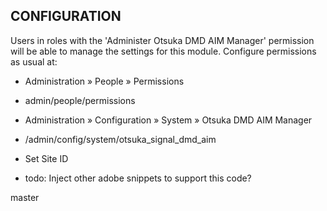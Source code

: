 CONFIGURATION
-------------

Users in roles with the 'Administer Otsuka DMD AIM Manager' permission will be able
to manage the settings for this module. Configure permissions as usual at:

 * Administration » People » Permissions
 * admin/people/permissions

 * Administration » Configuration » System » Otsuka DMD AIM Manager
 * /admin/config/system/otsuka_signal_dmd_aim

 * Set Site ID
 * todo: Inject other adobe snippets to support this code?

master
